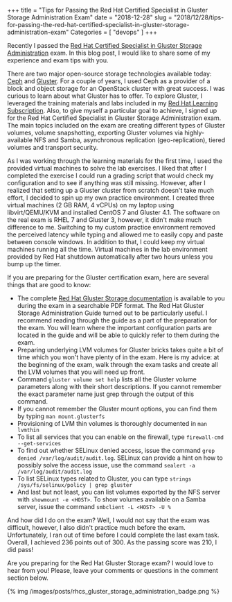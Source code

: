 +++
title = "Tips for Passing the Red Hat Certified Specialist in Gluster Storage Administration Exam"
date = "2018-12-28"
slug = "2018/12/28/tips-for-passing-the-red-hat-certified-specialist-in-gluster-storage-administration-exam"
Categories = [ "devops" ]
+++

Recently I passed the [Red Hat Certified Specialist in Gluster Storage Administration](https://www.redhat.com/en/services/training/ex236-red-hat-certified-specialist-in-gluster-storage-administration-exam) exam. In this blog post, I would like to share some of my experience and exam tips with you.

<!--more-->

There are two major open-source storage technologies available today: [Ceph](https://ceph.com/) and [Gluster](https://www.gluster.org/). For a couple of years, I used Ceph as a provider of a block and object storage for an OpenStack cluster with great success. I was curious to learn about what Gluster has to offer. To explore Gluster, I leveraged the training materials and labs included in my [Red Hat Learning Subscription](https://www.redhat.com/en/services/training/learning-subscription). Also, to give myself a particular goal to achieve, I signed up for the Red Hat Certified Specialist in Gluster Storage Administration exam. The main topics included on the exam are creating different types of Gluster volumes, volume snapshotting, exporting Gluster volumes via highly-available NFS and Samba, asynchronous replication (geo-replication), tiered volumes and transport security.

As I was working through the learning materials for the first time, I used the provided virtual machines to solve the lab exercises. I liked that after I completed the exercise I could run a grading script that would check my configuration and to see if anything was still missing. However, after I realized that setting up a Gluster cluster from scratch doesn't take much effort, I decided to spin up my own practice environment. I created three virtual machines (2 GB RAM, 4 vCPUs) on my laptop using libvirt/QEMU/KVM and installed CentOS 7 and Gluster 4.1. The software on the real exam is RHEL 7 and Gluster 3, however, it didn't make much difference to me. Switching to my custom practice environment removed the perceived latency while typing and allowed me to easily copy and paste between console windows. In addition to that, I could keep my virtual machines running all the time. Virtual machines in the lab environment provided by Red Hat shutdown automatically after two hours unless you bump up the timer.

If you are preparing for the Gluster certification exam, here are several things that are good to know:

* The complete [Red Hat Gluster Storage documentation](https://access.redhat.com/documentation/en-us/red_hat_gluster_storage) is available to you during the exam in a searchable PDF format. The Red Hat Gluster Storage Administration Guide turned out to be particularly useful. I recommend reading through the guide as a part of the preparation for the exam. You will learn where the important configuration parts are located in the guide and will be able to quickly refer to them during the exam.
* Preparing underlying LVM volumes for Gluster bricks takes quite a bit of time which you won't have plenty of in the exam. Here is my advice: at the beginning of the exam, walk through the exam tasks and create all the LVM volumes that you will need up front.
* Command `gluster volume set help` lists all the Gluster volume parameters along with their short descriptions. If you cannot remember the exact parameter name just grep through the output of this command.
* If you cannot remember the Gluster mount options, you can find them by typing `man mount.glusterfs`
* Provisioning of LVM thin volumes is thoroughly documented in `man lvmthin`
* To list all services that you can enable on the firewall, type `firewall-cmd --get-services`
* To find out whether SELinux denied access, issue the command  `grep denied /var/log/audit/audit.log`. SELinux can provide a hint on how to possibly solve the access issue, use the command `sealert -a /var/log/audit/audit.log`
* To list SELinux types related to Gluster, you can type `strings /sys/fs/selinux/policy | grep gluster`
* And last but not least, you can list volumes exported by the NFS server with `showmount -e <HOST>`. To show volumes available on a Samba server, issue the command `smbclient -L <HOST> -U %`

And how did I do on the exam? Well, I would not say that the exam was difficult, however, I also didn't practice much before the exam. Unfortunately, I ran out of time before I could complete the last exam task. Overall, I achieved 236 points out of 300. As the passing score was 210, I did pass!

Are you preparing for the Red Hat Gluster Storage exam? I would love to hear from you! Please, leave your comments or questions in the comment section below.

{% img /images/posts/rhcs_gluster_storage_administration_badge.png %}
